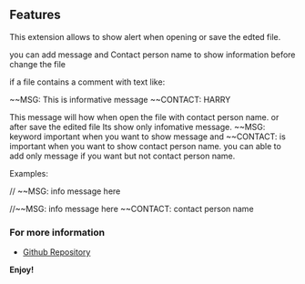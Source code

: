## Features

This extension allows to show alert when opening or save the edted file.

you can add message and Contact person name to show information before change the file

if a file contains a comment with text like:

~~MSG: This is informative message ~~CONTACT: HARRY 


This message will how when open the file with contact person name. or after save the edited file Its show only infomative message.
~~MSG: keyword important when you want to show message and ~~CONTACT: is important when you want to show contact person name. 
you can able to add only message if you want but not contact person name. 


Examples:

// ~~MSG: info message here 

//~~MSG: info message here  ~~CONTACT: contact person name



### For more information

- [Github Repository](https://github.com/abhijirole/Pro-act)


**Enjoy!**
